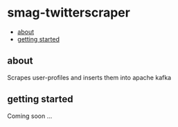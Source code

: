 # smag-twitterscraper

- [about](#about)
- [getting started](#getting-started)

## about
Scrapes user-profiles and inserts them into apache kafka

## getting started
Coming soon ...